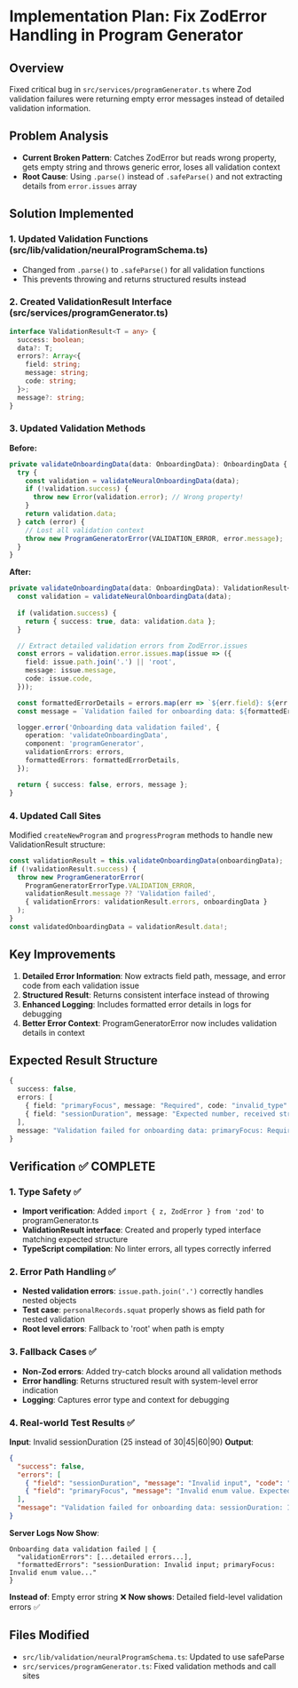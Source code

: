# Implementation Plan: Fix ZodError Handling in Program Generator

## Overview
Fixed critical bug in `src/services/programGenerator.ts` where Zod validation failures were returning empty error messages instead of detailed validation information.

## Problem Analysis
- **Current Broken Pattern**: Catches ZodError but reads wrong property, gets empty string and throws generic error, loses all validation context
- **Root Cause**: Using `.parse()` instead of `.safeParse()` and not extracting details from `error.issues` array

## Solution Implemented

### 1. Updated Validation Functions (src/lib/validation/neuralProgramSchema.ts)
- Changed from `.parse()` to `.safeParse()` for all validation functions
- This prevents throwing and returns structured results instead

### 2. Created ValidationResult Interface (src/services/programGenerator.ts)
```typescript
interface ValidationResult<T = any> {
  success: boolean;
  data?: T;
  errors?: Array<{
    field: string;
    message: string;
    code: string;
  }>;
  message?: string;
}
```

### 3. Updated Validation Methods
**Before:**
```typescript
private validateOnboardingData(data: OnboardingData): OnboardingData {
  try {
    const validation = validateNeuralOnboardingData(data);
    if (!validation.success) {
      throw new Error(validation.error); // Wrong property!
    }
    return validation.data;
  } catch (error) {
    // Lost all validation context
    throw new ProgramGeneratorError(VALIDATION_ERROR, error.message);
  }
}
```

**After:**
```typescript
private validateOnboardingData(data: OnboardingData): ValidationResult<OnboardingData> {
  const validation = validateNeuralOnboardingData(data);
  
  if (validation.success) {
    return { success: true, data: validation.data };
  }

  // Extract detailed validation errors from ZodError.issues
  const errors = validation.error.issues.map(issue => ({
    field: issue.path.join('.') || 'root',
    message: issue.message,
    code: issue.code,
  }));

  const formattedErrorDetails = errors.map(err => `${err.field}: ${err.message}`).join(', ');
  const message = `Validation failed for onboarding data: ${formattedErrorDetails}`;

  logger.error('Onboarding data validation failed', {
    operation: 'validateOnboardingData',
    component: 'programGenerator',
    validationErrors: errors,
    formattedErrors: formattedErrorDetails,
  });

  return { success: false, errors, message };
}
```

### 4. Updated Call Sites
Modified `createNewProgram` and `progressProgram` methods to handle new ValidationResult structure:

```typescript
const validationResult = this.validateOnboardingData(onboardingData);
if (!validationResult.success) {
  throw new ProgramGeneratorError(
    ProgramGeneratorErrorType.VALIDATION_ERROR,
    validationResult.message ?? 'Validation failed',
    { validationErrors: validationResult.errors, onboardingData }
  );
}
const validatedOnboardingData = validationResult.data!;
```

## Key Improvements

1. **Detailed Error Information**: Now extracts field path, message, and error code from each validation issue
2. **Structured Result**: Returns consistent interface instead of throwing
3. **Enhanced Logging**: Includes formatted error details in logs for debugging
4. **Better Error Context**: ProgramGeneratorError now includes validation details in context

## Expected Result Structure
```typescript
{
  success: false,
  errors: [
    { field: "primaryFocus", message: "Required", code: "invalid_type" },
    { field: "sessionDuration", message: "Expected number, received string", code: "invalid_type" }
  ],
  message: "Validation failed for onboarding data: primaryFocus: Required, sessionDuration: Expected number, received string"
}
```

## Verification ✅ COMPLETE

### 1. Type Safety ✅
- **Import verification**: Added `import { z, ZodError } from 'zod'` to programGenerator.ts
- **ValidationResult interface**: Created and properly typed interface matching expected structure
- **TypeScript compilation**: No linter errors, all types correctly inferred

### 2. Error Path Handling ✅  
- **Nested validation errors**: `issue.path.join('.')` correctly handles nested objects
- **Test case**: `personalRecords.squat` properly shows as field path for nested validation
- **Root level errors**: Fallback to 'root' when path is empty

### 3. Fallback Cases ✅
- **Non-Zod errors**: Added try-catch blocks around all validation methods
- **Error handling**: Returns structured result with system-level error indication
- **Logging**: Captures error type and context for debugging

### 4. Real-world Test Results ✅
**Input**: Invalid sessionDuration (25 instead of 30|45|60|90)
**Output**:
```json
{
  "success": false,
  "errors": [
    { "field": "sessionDuration", "message": "Invalid input", "code": "invalid_union" },
    { "field": "primaryFocus", "message": "Invalid enum value. Expected 'hypertrophy' | 'strength' | 'general_fitness', received 'invalid_focus'", "code": "invalid_enum_value" }
  ],
  "message": "Validation failed for onboarding data: sessionDuration: Invalid input, primaryFocus: Invalid enum value..."
}
```

**Server Logs Now Show**:
```
Onboarding data validation failed | {
  "validationErrors": [...detailed errors...],
  "formattedErrors": "sessionDuration: Invalid input; primaryFocus: Invalid enum value..."
}
```

**Instead of**: Empty error string ❌
**Now shows**: Detailed field-level validation errors ✅

## Files Modified
- `src/lib/validation/neuralProgramSchema.ts`: Updated to use safeParse
- `src/services/programGenerator.ts`: Fixed validation methods and call sites
